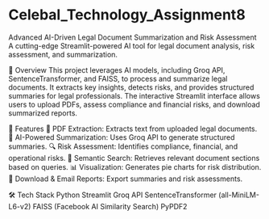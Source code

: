 # Celebal_Technology_Assignment8

Advanced AI-Driven Legal Document Summarization and Risk Assessment
A cutting-edge Streamlit-powered AI tool for legal document analysis, risk assessment, and summarization.

📌 Overview
This project leverages AI models, including Groq API, SentenceTransformer, and FAISS, to process and summarize legal documents. It extracts key insights, detects risks, and provides structured summaries for legal professionals. The interactive Streamlit interface allows users to upload PDFs, assess compliance and financial risks, and download summarized reports.

🚀 Features
📄 PDF Extraction: Extracts text from uploaded legal documents.
🧠 AI-Powered Summarization: Uses Groq API to generate structured summaries.
🔍 Risk Assessment: Identifies compliance, financial, and operational risks.
🎯 Semantic Search: Retrieves relevant document sections based on queries.
📊 Visualization: Generates pie charts for risk distribution.
📩 Download & Email Reports: Export summaries and risk assessments.


🛠️ Tech Stack
Python
Streamlit
Groq API
SentenceTransformer (all-MiniLM-L6-v2)
FAISS (Facebook AI Similarity Search)
PyPDF2
